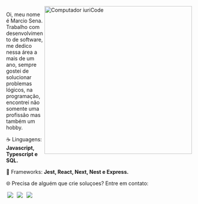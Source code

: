 <img src="https://raw.githubusercontent.com/MicaelliMedeiros/micaellimedeiros/master/image/computer-illustration.png" min-width="400px" max-width="400px" width="400px" align="right" alt="Computador iuriCode">

<p align="left"> 
Oi, meu nome é Marcio Sena. Trabalho com desenvolvimento de software, me dedico nessa área a mais de um ano, sempre gostei de solucionar problemas lógicos, na
programação, encontrei não somente uma profissão mas também um hobby.  
</p>

<p align="left">
  ☕️ Linguagens: <strong>Javascript, Typescript e SQL.</strong>
</p>

<p align="left">
  🔧 Frameworks: <strong>Jest, React, Next, Nest e Express.</strong>
</p>

<p align="left">
  🌐 Precisa de alguém que crie soluçoes? Entre em contato:
</p>

<p align="left" >
  <a href="https://www.linkedin.com/in/marciosenaf/" alt="Linkedin">
  <img hspace="3" src="https://img.shields.io/badge/-Linkedin-0e76a8?style=flat-square&logo=Linkedin&logoColor=white&link=LINK-DO-SEU-LINKEDIN" /></a>

  <a href="https://wa.me/73998414135" alt="WhatsApp">
  <img hspace="3" src="https://img.shields.io/badge/-WhatsApp-25d366?style=flat-square&labelColor=25d366&logo=whatsapp&logoColor=white&link=API-DO-SEU-WHATSAPP"/></a>

  <a href="www.instagram.com/marciosena_f/" alt="Instagram">
  <img hspace="3" src="https://img.shields.io/badge/-Instagram-DF0174?style=flat-square&labelColor=DF0174&logo=instagram&logoColor=white&link=LINK-DO-SEU-INSTAGRAM"/></a>
</p>

  
